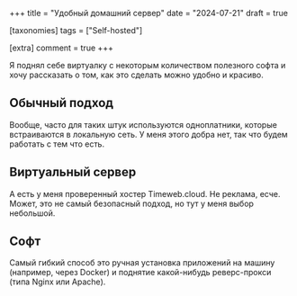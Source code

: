 +++
title = "Удобный домашний сервер"
date = "2024-07-21"
draft = true

[taxonomies]
tags = ["Self-hosted"]

[extra]
comment = true
+++

Я поднял себе виртуалку с некоторым количеством полезного софта и хочу рассказать о том, как это сделать можно удобно и красиво.

<!--more-->

## Обычный подход

Вообще, часто для таких штук используются одноплатники, которые встраиваются в локальную сеть. У меня этого добра нет, так что будем работать с тем что есть.

## Виртуальный сервер

А есть у меня проверенный хостер Timeweb.cloud. Не реклама, есче. Может, это не самый безопасный подход, но тут у меня выбор небольшой.

## Софт

Самый гибкий способ это ручная установка приложений на машину (например, через Docker) и поднятие какой-нибудь реверс-прокси (типа Nginx или Apache).

